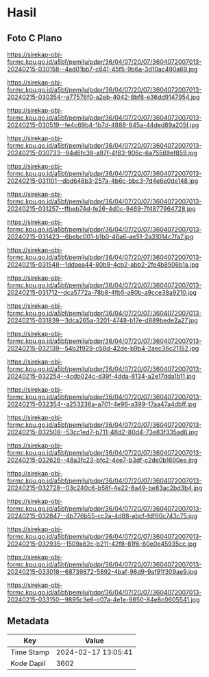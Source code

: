 # Hasil

## Foto C Plano

https://sirekap-obj-formc.kpu.go.id/a5bf/pemilu/pdpr/36/04/07/20/07/3604072007013-20240215-030158--4ad01bb7-c841-45f5-9b6a-3d10ac490a69.jpg

https://sirekap-obj-formc.kpu.go.id/a5bf/pemilu/pdpr/36/04/07/20/07/3604072007013-20240215-030354--a77576f0-a2eb-4042-8bf8-e36dd9147954.jpg

https://sirekap-obj-formc.kpu.go.id/a5bf/pemilu/pdpr/36/04/07/20/07/3604072007013-20240215-030519--fe4c69b4-1b7d-4888-845a-44ded89a205f.jpg

https://sirekap-obj-formc.kpu.go.id/a5bf/pemilu/pdpr/36/04/07/20/07/3604072007013-20240215-030733--84d6fc38-a97f-4f83-906c-6a75569ef859.jpg

https://sirekap-obj-formc.kpu.go.id/a5bf/pemilu/pdpr/36/04/07/20/07/3604072007013-20240215-031101--dbd648b3-257a-4b6c-bbc3-7d4e6e0de148.jpg

https://sirekap-obj-formc.kpu.go.id/a5bf/pemilu/pdpr/36/04/07/20/07/3604072007013-20240215-031257--ffbeb74d-fe26-4d0c-9469-7f4877964728.jpg

https://sirekap-obj-formc.kpu.go.id/a5bf/pemilu/pdpr/36/04/07/20/07/3604072007013-20240215-031423--6bebc001-b1b0-46a6-ae51-2a31014c7fa7.jpg

https://sirekap-obj-formc.kpu.go.id/a5bf/pemilu/pdpr/36/04/07/20/07/3604072007013-20240215-031548--1ddaea44-80b9-4cb2-abb2-2fe4b8506b1a.jpg

https://sirekap-obj-formc.kpu.go.id/a5bf/pemilu/pdpr/36/04/07/20/07/3604072007013-20240215-031712--dca5772a-78b8-4fb5-a80b-a9cce38a9210.jpg

https://sirekap-obj-formc.kpu.go.id/a5bf/pemilu/pdpr/36/04/07/20/07/3604072007013-20240215-031839--3dca265a-3201-4748-b17e-d889bede2a27.jpg

https://sirekap-obj-formc.kpu.go.id/a5bf/pemilu/pdpr/36/04/07/20/07/3604072007013-20240215-032139--54b2f929-c58d-42de-b9b4-2aec36c21152.jpg

https://sirekap-obj-formc.kpu.go.id/a5bf/pemilu/pdpr/36/04/07/20/07/3604072007013-20240215-032254--4cdb024c-d39f-4dda-8134-a2e17dda1b11.jpg

https://sirekap-obj-formc.kpu.go.id/a5bf/pemilu/pdpr/36/04/07/20/07/3604072007013-20240215-032354--a253236a-a701-4e96-a399-17aa47a4dbff.jpg

https://sirekap-obj-formc.kpu.go.id/a5bf/pemilu/pdpr/36/04/07/20/07/3604072007013-20240215-032508--53cc1ed7-b711-48d2-80d4-73e83f335ad6.jpg

https://sirekap-obj-formc.kpu.go.id/a5bf/pemilu/pdpr/36/04/07/20/07/3604072007013-20240215-032626--48a3fc23-bfc2-4ee7-b3df-c2de0b1690ee.jpg

https://sirekap-obj-formc.kpu.go.id/a5bf/pemilu/pdpr/36/04/07/20/07/3604072007013-20240215-032728--03c240c6-b58f-4e22-8a49-be83ac2bd3b4.jpg

https://sirekap-obj-formc.kpu.go.id/a5bf/pemilu/pdpr/36/04/07/20/07/3604072007013-20240215-032847--4b776b55-cc2a-4d88-abcf-fdf60c743c75.jpg

https://sirekap-obj-formc.kpu.go.id/a5bf/pemilu/pdpr/36/04/07/20/07/3604072007013-20240215-032935--1509a62c-b211-42f8-81f6-80e0e45935cc.jpg

https://sirekap-obj-formc.kpu.go.id/a5bf/pemilu/pdpr/36/04/07/20/07/3604072007013-20240215-033018--68739872-5892-4baf-98d9-9af91f309ae9.jpg

https://sirekap-obj-formc.kpu.go.id/a5bf/pemilu/pdpr/36/04/07/20/07/3604072007013-20240215-033150--9895c3e6-c07a-4e1e-9850-84e8c0605541.jpg


## Metadata

| Key        | Value               |
| ---------- | ------------------- |
| Time Stamp | 2024-02-17 13:05:41 |
| Kode Dapil | 3602                |



